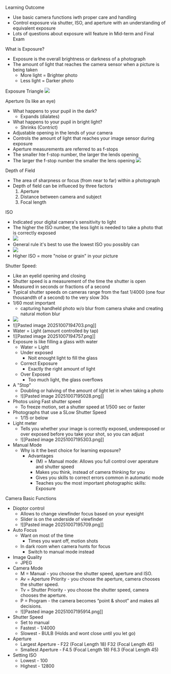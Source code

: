 Learning Outcome
* Use basic camera functions iwth proper care and handling
* Control exposure via shutter, ISO, and aperture with an understanding of equivalent exposure
* Lots of questions about exposure will feature in Mid-term and Final Exam

What is Exposure?
* Exposure is the overall brightness or darkness of a photograph
* The amount of light that reaches the camera sensor when a picture is being taken
	* More light = Brighter photo
	* Less light = Darker photo

Exposure Triangle
![](Pasted%20image%2020251007194446.png)

Aperture (Is like an eye)
* What happens to your pupil in the dark?
	* Expands (dialates)
* What happens to your pupil in bright light?
	* Shrinks (Contrict)
* Adjustable opening in the lends of your camera
* Controls the amount of light that reaches your image sensor during exposure
* Aperture measurements are referred to as f-stops
* The smaller hte f-stop number, the larger the lends opening
* The larger the f-stop number the smaller the lens opening
![](Pasted%20image%2020251007194440.png)

Depth of Field
* The area of sharpness or focus (from near to far) within a photograph
* Depth of field can be influeced by three factors
	1. Aperture
	2. Distance between camera and subject
	3. Focal length

ISO
* Indicated your digital camera's sensitivity to light
* The higher the ISO number, the less light is needed to take a photo that is correctly exposed
* ![](Pasted%20image%2020251007194433.png)
* General rule it's best to use the lowest ISO you possibly can
* ![](Pasted%20image%2020251007194421.png)
* Higher ISO = more "noise or grain" in your picture

Shutter Speed:
* Like an eyelid opening and closing
* Shutter speed is a measurement of the time the shutter is open
* Measured in seconds or fractions of a second
* Typical shutter speeds on cameras range from the fast 1/4000 (one four thousandth of a second) to the very slow 30s
* 1/60 most important
	* capturing handheld photo w/o blur from camera shake and creating natural motion blur 
* ![](Pasted%20image%2020251007194408.png)
* ![[Pasted image 20251007194703.png]]
* Water = Light (amount controlled by tap)
* ![[Pasted image 20251007194757.png]]
* Exposure is like filling a glass with water
	* Water = Light
	* Under exposed
		* Noit enought light to fill the glass
	* Correct Exposure
		* Exactly the right amount of light
	* Over Exposed
		* Too much light, the glass overflows
* A "Stop"
	* Doubling or halving of the amount of light let in when taking a photo
	* ![[Pasted image 20251007195028.png]]
* Photos using Fast shutter speed
	* To freeze motion, set a shutter speed at 1/500 sec or faster
* Photographs that use a SLow Shutter Speed
	* 1/15 or below
* Light meter
	* Tells you whether your image is correctly exposed, underexposed or over exposed before you take your shot, so you can adjust
	* ![[Pasted image 20251007195303.png]]
* Manual Mode
	* Why is it the best choice for learning exposure?
		* Advantages
			* (M) = Manual mode: Allows you full control over aperature and shutter speed
			* Makes you think, instead of camera thinking for you
			* Gives you skills to correct errors common in automatic mode
			* Teaches you the most important photographic skills: Exposure

Camera Basic Functions
* Dioptor control
	* Allows to change viewfinder focus based on your eyesight
	* Slider is on the underside of viewfinder
	* ![[Pasted image 20251007195709.png]]
* Auto Focus
	* Want on most of the time
		* Times you want off, motion shots
	* In dark room when camera hunts for focus
		* Switch to manual mode instead
* Image Quality
	* JPEG
* Camera Mode
	* M = Manual - you choose the shutter speed, aperture and ISO.  
	* Av = Aperture Priority - you choose the aperture, camera chooses the shutter speed.  
	* Tv = Shutter Priority - you choose the shutter speed, camera chooses the aperture.  
	* P = Program - the camera becomes “point & shoot” and makes all decisions.
	* ![[Pasted image 20251007195914.png]]
* Shutter Speed
	* Set to manual
	* Fastest - 1/4000
	* Slowest - BULB (Holds and wont close until you let go)
* Aperture
	* Largest Aperture - 
	  F22 (Focal Length 18)
	  F32 (Focal Length 45)
	* Smallest Aperture - 
	  F4.5 (Focal Length 18)
	  F6.3 (Focal Length 45)
* Setting ISO
	* Lowest - 100
	* Highest - 12800